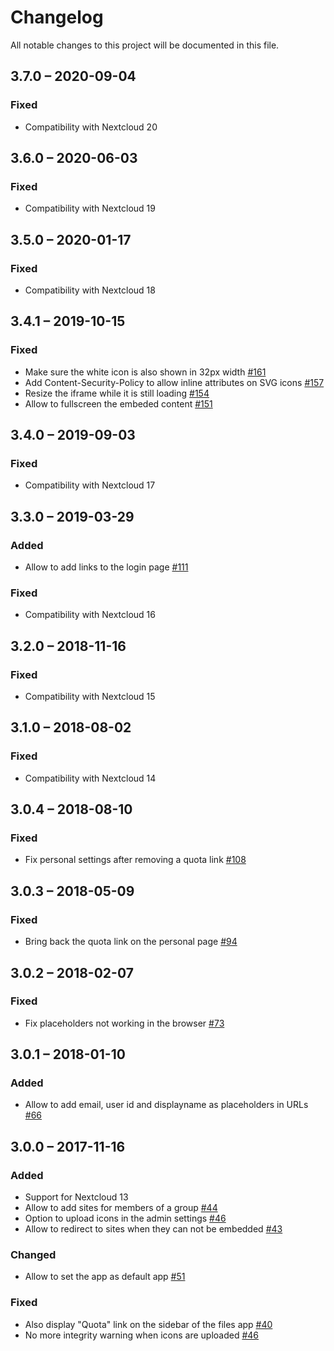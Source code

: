 # Changelog
All notable changes to this project will be documented in this file.

## 3.7.0 – 2020-09-04
### Fixed
 - Compatibility with Nextcloud 20

## 3.6.0 – 2020-06-03
### Fixed
 - Compatibility with Nextcloud 19

## 3.5.0 – 2020-01-17
### Fixed
 - Compatibility with Nextcloud 18

## 3.4.1 – 2019-10-15
### Fixed
 - Make sure the white icon is also shown in 32px width
  [#161](https://github.com/nextcloud/external/pull/161)
 - Add Content-Security-Policy to allow inline attributes on SVG icons
  [#157](https://github.com/nextcloud/external/pull/157)
 - Resize the iframe while it is still loading
  [#154](https://github.com/nextcloud/external/pull/154)
 - Allow to fullscreen the embeded content
  [#151](https://github.com/nextcloud/external/pull/151)

## 3.4.0 – 2019-09-03
### Fixed
 - Compatibility with Nextcloud 17

## 3.3.0 – 2019-03-29
### Added
 - Allow to add links to the login page
  [#111](https://github.com/nextcloud/external/pull/111)

### Fixed
 - Compatibility with Nextcloud 16

## 3.2.0 – 2018-11-16
### Fixed
 - Compatibility with Nextcloud 15

## 3.1.0 – 2018-08-02
### Fixed
 - Compatibility with Nextcloud 14

## 3.0.4 – 2018-08-10
### Fixed
 - Fix personal settings after removing a quota link [#108](https://github.com/nextcloud/external/pull/108)

## 3.0.3 – 2018-05-09
### Fixed
 - Bring back the quota link on the personal page
  [#94](https://github.com/nextcloud/external/pull/94)

## 3.0.2 – 2018-02-07
### Fixed
 - Fix placeholders not working in the browser
  [#73](https://github.com/nextcloud/external/pull/73)

## 3.0.1 – 2018-01-10
### Added
 - Allow to add email, user id and displayname as placeholders in URLs
  [#66](https://github.com/nextcloud/external/pull/66)

## 3.0.0 – 2017-11-16
### Added
 - Support for Nextcloud 13
 - Allow to add sites for members of a group
  [#44](https://github.com/nextcloud/external/pull/44)
 - Option to upload icons in the admin settings
  [#46](https://github.com/nextcloud/external/pull/46)
 - Allow to redirect to sites when they can not be embedded
  [#43](https://github.com/nextcloud/external/pull/43)

### Changed
 - Allow to set the app as default app
  [#51](https://github.com/nextcloud/external/pull/51)

### Fixed
 - Also display "Quota" link on the sidebar of the files app
  [#40](https://github.com/nextcloud/external/pull/40)
 - No more integrity warning when icons are uploaded
  [#46](https://github.com/nextcloud/external/pull/46)
